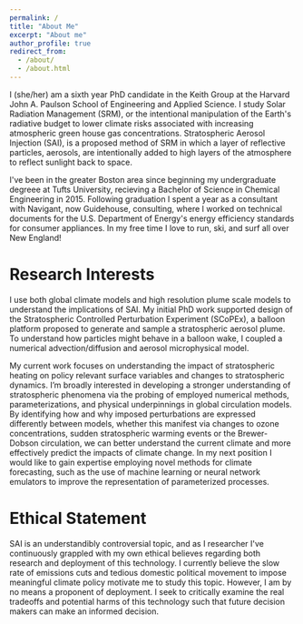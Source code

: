 ```yaml
---
permalink: /
title: "About Me"
excerpt: "About me"
author_profile: true
redirect_from: 
  - /about/
  - /about.html
---
```

I (she/her) am a sixth year PhD candidate in the Keith Group at the Harvard John A. Paulson School of Engineering and Applied Science. I study Solar Radiation Management (SRM), or the intentional manipulation of the Earth's radiative budget to lower climate risks associated with increasing atmospheric green house gas concentrations. Stratospheric Aerosol Injection (SAI), is a proposed method of SRM in which a layer of reflective particles, aerosols, are intentionally added to high layers of the atmosphere to reflect sunlight back to space. 

I've been in the greater Boston area since beginning my undergraduate degreee at Tufts University, recieving a Bachelor of Science in Chemical Engineering in 2015. Following graduation I spent a year as a consultant with Navigant, now Guidehouse, consulting, where I worked on technical documents for the U.S. Department of Energy's energy efficiency standards for consumer appliances. In my free time I love to run, ski, and surf all over New England!


Research Interests 
======
I use both global climate models and high resolution plume scale models to understand the implications of SAI. My initial PhD work supported design of the Stratospheric Controlled Perturbation Experiment (SCoPEx), a balloon platform proposed to generate and sample a stratospheric aerosol plume. To understand how particles might behave in a balloon wake, I coupled a numerical advection/diffusion and aerosol microphysical model. 

My current work focuses on understanding the impact of stratospheric heating on policy relevant surface variables and changes to stratospheric dynamics. I’m broadly interested in developing a stronger understanding of stratospheric phenomena via the probing of employed numerical methods, parameterizations, and physical underpinnings in global circulation models. By identifying how and why imposed perturbations are expressed differently between models, whether this manifest via changes to ozone concentrations, sudden stratospheric warming events or the Brewer-Dobson circulation, we can better understand the current climate and more effectively predict the impacts of climate change. In my next position I would like to gain expertise employing novel methods for climate forecasting, such as the use of machine learning or neural network emulators to improve the representation of parameterized processes. 


Ethical Statement
======

SAI is an understandibly controversial topic, and as I researcher I've continuously grappled with my own ethical believes regarding both research and deployment of this technology. I currently believe the slow rate of emissions cuts and tedious domestic political movement to impose meaningful climate policy motivate me to study this topic. However, I am by no means a proponent of deployment. I seek to critically examine the real tradeoffs and potential harms of this technology such that future decision makers can make an informed decision. 
